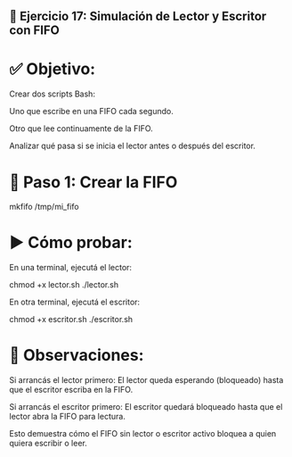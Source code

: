 ## 🔄 Ejercicio 17: Simulación de Lector y Escritor con FIFO

# ✅ Objetivo:
Crear dos scripts Bash:

Uno que escribe en una FIFO cada segundo.

Otro que lee continuamente de la FIFO.

Analizar qué pasa si se inicia el lector antes o después del escritor.

# 📁 Paso 1: Crear la FIFO

mkfifo /tmp/mi_fifo

# ▶️ Cómo probar:
En una terminal, ejecutá el lector:

chmod +x lector.sh
./lector.sh

En otra terminal, ejecutá el escritor:

chmod +x escritor.sh
./escritor.sh

# 🧠 Observaciones:

Si arrancás el lector primero:
El lector queda esperando (bloqueado) hasta que el escritor escriba en la FIFO.

Si arrancás el escritor primero:
El escritor quedará bloqueado hasta que el lector abra la FIFO para lectura.

Esto demuestra cómo el FIFO sin lector o escritor activo bloquea a quien quiera escribir o leer.
